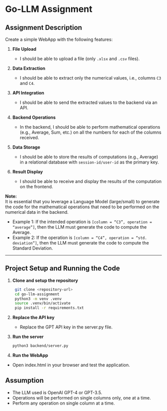 # Go-LLM Assignment

## Assignment Description

Create a simple WebApp with the following features:

1. **File Upload**  
   - I should be able to upload a file (only `.xlsx` and `.csv` files).
   
2. **Data Extraction**  
   - I should be able to extract only the numerical values, i.e., columns `C3` and `C4`.
   
3. **API Integration**  
   - I should be able to send the extracted values to the backend via an API.
   
4. **Backend Operations**  
   - In the backend, I should be able to perform mathematical operations (e.g., Average, Sum, etc.) on all the numbers for each of the columns received.
   
5. **Data Storage**  
   - I should be able to store the results of computations (e.g., Average) in a relational database with `session-id/user-id` as the primary key.
   
6. **Result Display**  
   - I should be able to receive and display the results of the computation on the frontend.

**Note:**  
It is essential that you leverage a Language Model (large/small) to generate the code for the mathematical operations that need to be performed on the numerical data in the backend.  
- Example 1: If the intended operation is `[column = “C3”, operation = “average”]`, then the LLM must generate the code to compute the Average.  
- Example 2: If the operation is `[column = “C4”, operation = “std. deviation”]`, then the LLM must generate the code to compute the Standard Deviation.

---

## Project Setup and Running the Code

1. **Clone and setup the repository**  
   ```bash
    git clone <repository-url>
    cd go-llm-assignment
    python3 -m venv .venv
    source .venv/bin/activate 
    pip install -r requirements.txt
    ```

2. **Replace the API key**
   - Replace the GPT API key in the server.py file.

3. **Run the server**
   ```bash
   python3 backend/server.py
    ```

4. **Run the WebApp**
 - Open index.html in your browser and test the application.

## Assumption
- The LLM used is OpenAI GPT-4 or GPT-3.5.
- Operations will be performed on single columns only, one at a time.
- Perform any operation on single column at a time.